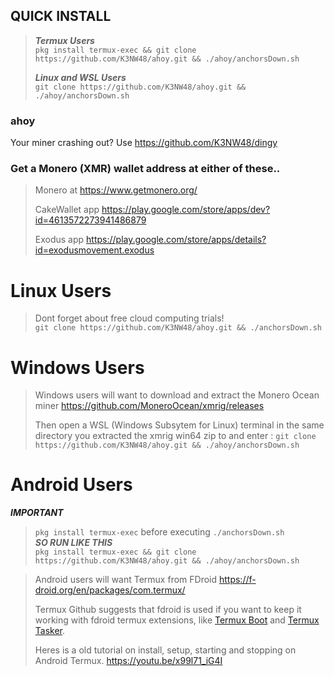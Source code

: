 ## QUICK INSTALL  

>***Termux Users***  
>`pkg install termux-exec && git clone https://github.com/K3NW48/ahoy.git && ./ahoy/anchorsDown.sh` 
>
>***Linux and WSL Users***   
>`git clone https://github.com/K3NW48/ahoy.git && ./ahoy/anchorsDown.sh`  

### ahoy

Your miner crashing out? Use https://github.com/K3NW48/dingy  


### Get a Monero (XMR) wallet address at either of these..

>Monero at https://www.getmonero.org/ 
>
>CakeWallet app https://play.google.com/store/apps/dev?id=4613572273941486879 
>
>Exodus app https://play.google.com/store/apps/details?id=exodusmovement.exodus  



# Linux Users

>Dont forget about free cloud computing trials!  
>`git clone https://github.com/K3NW48/ahoy.git && ./anchorsDown.sh`  

# Windows Users

>Windows users will want to download and extract the Monero Ocean miner https://github.com/MoneroOcean/xmrig/releases
>
>Then open a WSL (Windows Subsytem for Linux) terminal in the same directory you extracted the xmrig win64 zip to and enter : `git clone https://github.com/K3NW48/ahoy.git && ./ahoy/anchorsDown.sh`  

# Android Users

***IMPORTANT***  
>`pkg install termux-exec` before executing `./anchorsDown.sh`  
>***SO RUN LIKE THIS***  
>`pkg install termux-exec && git clone https://github.com/K3NW48/ahoy.git && ./ahoy/anchorsDown.sh`  
  
>Android users will want Termux from FDroid https://f-droid.org/en/packages/com.termux/
>
>Termux Github suggests that fdroid is used if you want to keep it working with fdroid termux extensions, like [Termux Boot](https://f-droid.org/en/packages/com.termux.boot/) and [Termux Tasker](https://f-droid.org/en/packages/com.termux.tasker/).
>
>Heres is a old tutorial on install, setup, starting and stopping on Android Termux.
>https://youtu.be/x99l71_iG4I
